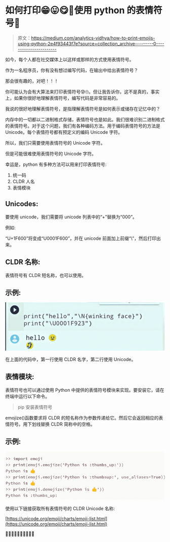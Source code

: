 # 如何打印😁😛😋🤣使用 python 的表情符号🐍

> 原文：<https://medium.com/analytics-vidhya/how-to-print-emojis-using-python-2e4f93443f7e?source=collection_archive---------0----------------------->

如今，每个人都在社交媒体上以这样或那样的方式使用表情符号。

作为一名程序员，你有没有想过编写代码，在输出中给出表情符号？

那会很有趣的，对吧！！！

你可能认为会有大算法来打印表情符号😰🙄。但让我告诉你，这不是真的，事实上，如果你很好地理解表情符号，编写代码是非常容易的。

我说的很好地理解表情符号，是指理解表情符号是如何表示或储存在记忆中的？

内存中的一切都以二进制格式存储，表情符号也是如此。我们很难识别二进制格式的表情符号。对于这个问题，我们有各种编码方法。用于编码表情符号的方法是 Unicode。每个表情符号都有预定义的编码 Unicode 字符。

所以，我们只需要使用表情符号的 Unicode 字符。

但是可能很难使用表情符号的 Unicode 字符。

幸运是，python 有多种方法可以用来打印表情符号:

1.  统一码
2.  CLDR 人名
3.  表情模块

## Unicodes:

要使用 unicode，我们需要将 unicode 列表中的“+”替换为“000”。

例如:

“U+1F600”将变成“U0001F600”，并在 unicode 前面加上前缀“\”，然后打印出来。

## CLDR 名称:

表情符号有 CLDR 短名称，也可以使用。

## 示例:

![](img/f7ad2b2cb13510cdcb8a6d2dde78b3eb.png)

在上面的代码中，第一行使用 CLDR 名字，第二行使用 Unicode。

## 表情模块:

表情符号也可以通过使用 Python 中提供的表情符号模块来实现。要安装它，请在终端中运行以下命令。

> pip 安装表情符号

emojize()函数要求将 CLDR 的短名称作为参数传递给它。然后它会返回相应的表情符号。用下划线替换 CLDR 简称中的空格。

## 示例:

![](img/b47055df1b878eb360a89811b9f6d705.png)

使用以下链接获取所有表情符号的 CLDR Unicode 名称:

[https://unicode.org/emoji/charts/emoji-list.html](https://unicode.org/emoji/charts/emoji-list.html)

🐍🐍😊😊🐍🐍😊😊🐍🐍